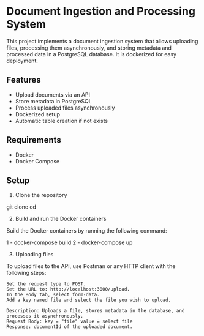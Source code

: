 # Document Ingestion and Processing System

This project implements a document ingestion system that allows uploading files, processing them asynchronously, and storing metadata and processed data in a PostgreSQL database. It is dockerized for easy deployment.

## Features
- Upload documents via an API
- Store metadata in PostgreSQL
- Process uploaded files asynchronously
- Dockerized setup
- Automatic table creation if not exists

## Requirements
- Docker
- Docker Compose

## Setup

1. Clone the repository

git clone <repository-url>
cd <project-directory>



2. Build and run the Docker containers

Build the Docker containers by running the following command:

1 - docker-compose build
2 - docker-compose up


3. Uploading files

To upload files to the API, use Postman or any HTTP client with the following steps:

    Set the request type to POST.
    Set the URL to: http://localhost:3000/upload.
    In the Body tab, select form-data.
    Add a key named file and select the file you wish to upload.

    Description: Uploads a file, stores metadata in the database, and processes it asynchronously.
    Request Body: key = "file" value = select file
    Response: documentId of the uploaded document.